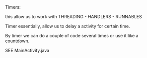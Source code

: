 Timers:

this allow us to work with THREADING - HANDLERS - RUNNABLES

Timer essentially, allow us to delay a activity for certain time.

By timer we can do a couple of code several times or use it like a countdown.

SEE MainActivity.java